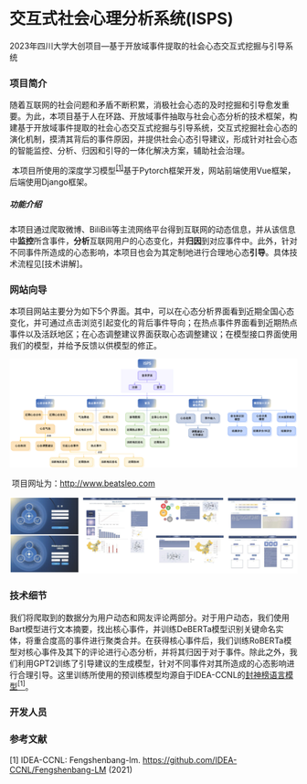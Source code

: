 # 交互式社会心理分析系统(ISPS)

2023年四川大学大创项目—基于开放域事件提取的社会心态交互式挖掘与引导系统

### 项目简介

​		随着互联网的社会问题和矛盾不断积累，消极社会心态的及时挖掘和引导愈发重要。为此，本项目基于人在环路、开放域事件抽取与社会心态分析的技术框架，构建基于开放域事件提取的社会心态交互式挖掘与引导系统，交互式挖掘社会心态的演化机制，摸清其背后的事件原因，并提供社会心态引导建议，形成针对社会心态的智能监控、分析、归因和引导的一体化解决方案，辅助社会治理。

​		本项目所使用的深度学习模型<sup>[[1]](###参考文献)</sup>基于Pytorch框架开发，网站前端使用Vue框架，后端使用Django框架。

##### 功能介绍

​		本项目通过爬取微博、BiliBili等主流网络平台得到互联网的动态信息，并从该信息中**监控**所含事件，**分析**互联网用户的心态变化，并**归因**到对应事件中。此外，针对不同事件所造成的心态影响，本项目也会为其定制地进行合理地心态**引导**。具体技术流程见[技术讲解]。



### 网站向导

​		本项目网站主要分为如下5个界面。其中，可以在心态分析界面看到近期全国心态变化，并可通过点击浏览引起变化的背后事件导向；在热点事件界面看到近期热点事件以及活跃地区；在心态调整建议界面获取心态调整建议；在模型接口界面使用我们的模型，并给予反馈以供模型的修正。

![项目网站使用简介](./images/项目网站使用简介.png)

​		项目网址为：http://www.beatsleo.com

![image-20230417201907357](./images/网站一览.png)



### 技术细节

​		我们将爬取到的数据分为用户动态和网友评论两部分。对于用户动态，我们使用Bart模型进行文本摘要，找出核心事件，并训练DeBERTa模型识别关键命名实体，将重合度高的事件进行聚类合并。在获得核心事件后，我们训练RoBERTa模型对核心事件及其下的评论进行心态分析，并将其归因于对于事件。除此之外，我们利用GPT2训练了引导建议的生成模型，针对不同事件对其所造成的心态影响进行合理引导。这里训练所使用的预训练模型均源自于IDEA-CCNL的[封神榜语言模型<sup>[1]</sup>](https://github.com/IDEA-CCNL/Fengshenbang-LM)。



### 开发人员



### 参考文献

[1] IDEA-CCNL: Fengshenbang-lm. https://github.com/IDEA-CCNL/Fengshenbang-LM (2021)